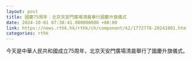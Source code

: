 ```yaml
---
layout: post
title: 國慶75周年｜北京天安門廣場清晨舉行國慶升旗儀式
date: 2024-10-01 07:38:41.000000000 +08:00
link: https://news.rthk.hk/rthk/ch/component/k2/1772778-20241001.htm
categories: rthk
---
```


今天是中華人民共和國成立75周年，北京天安門廣場清晨舉行了國慶升旗儀式。
